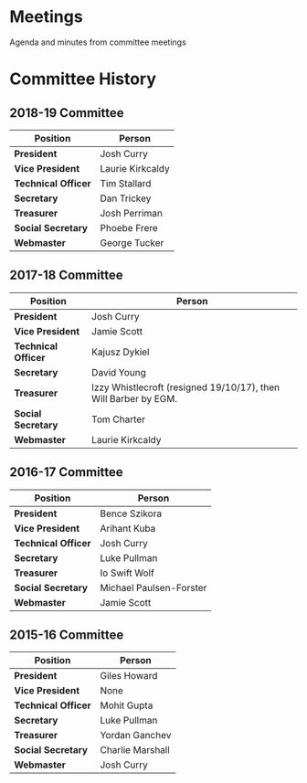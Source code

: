 # Meetings
Agenda and minutes from committee meetings

# Committee History
## 2018-19 Committee

| Position | Person |
| --- | --- |
|**President**        |	Josh Curry|
|**Vice President**   |	Laurie Kirkcaldy|
|**Technical Officer**|	Tim Stallard|
|**Secretary**        |	Dan Trickey|
|**Treasurer**        |	Josh Perriman|
|**Social Secretary** |	Phoebe Frere|
|**Webmaster**        | George Tucker |

## 2017-18 Committee

| Position | Person |
| --- | --- |
|**President**        |	Josh Curry|
|**Vice President**   |	Jamie Scott|
|**Technical Officer**|	Kajusz Dykiel|
|**Secretary**        |	David Young|
|**Treasurer**        |	Izzy Whistlecroft (resigned 19/10/17), then Will Barber by EGM.|
|**Social Secretary** |	Tom Charter|
|**Webmaster**        | Laurie Kirkcaldy |


## 2016-17 Committee

| Position | Person |
| --- | --- |
|**President**        |	Bence Szikora|
|**Vice President**   |	Arihant Kuba|
|**Technical Officer**|	Josh Curry|
|**Secretary**        |	Luke Pullman|
|**Treasurer**        |	Io Swift Wolf|
|**Social Secretary** |	Michael Paulsen-Forster|
|**Webmaster**        |	Jamie Scott|


## 2015-16 Committee

| Position | Person |
| --- | --- |
|**President**        | Giles Howard|
|**Vice President**   | None|
|**Technical Officer**|	Mohit Gupta|
|**Secretary**        |	Luke Pullman|
|**Treasurer**        |	Yordan Ganchev|
|**Social Secretary** |	Charlie Marshall|
|**Webmaster**        |	Josh Curry|

